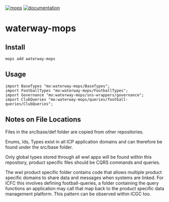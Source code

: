 [![mops](https://oknww-riaaa-aaaam-qaf6a-cai.raw.ic0.app/badge/mops/waterway-mops)](https://mops.one/waterway-mops)
[![documentation](https://oknww-riaaa-aaaam-qaf6a-cai.raw.ic0.app/badge/documentation/waterway-mops)](https://mops.one/waterway-mops/docs)

# waterway-mops

## Install

```
mops add waterway-mops
```

## Usage

```motoko
import BaseTypes "mo:waterway-mops/BaseTypes";
import FootballTypes "mo:waterway-mops/FootballTypes";
import Governance "mo:waterway-mops/sns-wrappers/governance";
import ClubQueries "mo:waterway-mops/queries/football-queries/ClubQueries";
```


## Notes on File Locations

Files in the src/base/def folder are copied from other repositories.

Enums, Ids, Types exist in all ICP application domains and can therefore be found under the src/base folder.

 Only global types stored through all wwl apps will be found within this repository, product specific files should be CQRS commands and queries.

The wwl product specific folder contains code that allows multiple product specific domains to share data and messages when systems are linked. For ICFC this involves defining football-queries, a folder containing the query functions an application may call that map back to the product specific data management platform. This pattern can be observed within ICGC too.